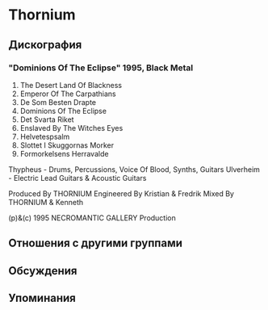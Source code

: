 # Thornium



## Дискография

### "Dominions Of The Eclipse" 1995, Black Metal

1. The Desert Land Of Blackness
2. Emperor Of The Carpathians
3. De Som Besten Drapte
4. Dominions Of The Eclipse
5. Det Svarta Riket
6. Enslaved By The Witches Eyes
7. Helvetespsalm 
8. Slottet I Skuggornas Morker
9. Formorkelsens Herravalde

 Thypheus - Drums, Percussions, Voice Of Blood, Synths, Guitars
 Ulverheim - Electric Lead Guitars & Acoustic Guitars

Produced By THORNIUM
Engineered By Kristian & Fredrik
Mixed By THORNIUM & Kenneth

(p)&(c) 1995 NECROMANTIC GALLERY Production


## Отношения с другими группами


## Обсуждения


## Упоминания


